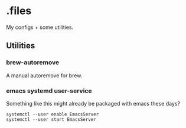# .files
My configs + some utilities.
## Utilities
### brew-autoremove
A manual autoremove for brew.
### emacs systemd user-service
Something like this might already be packaged with emacs these days?
```
systemctl --user enable EmacsServer
systemctl --user start EmacsServer
```
